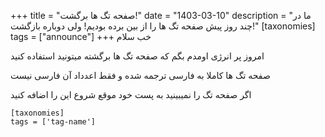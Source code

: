 +++
title = "صفحه تگ ها برگشت!"
date = "1403-03-10"
description = "ما در چند روز پیش صفحه تگ ها را از بین برده بودیم! ولی دوباره بازگشت!"
[taxonomies]
tags = ["announce"]
+++
خب سلام

امروز پر انرژی اومدم بگم که صفحه تگ ها برگشته میتونید استفاده کنید

صفحه تگ ها کاملا به فارسی ترجمه شده و فقط اعدداد آن فارسی نیست

اگر صفحه تگ را نمیبینید به پست خود موقع شروع این را اضافه کنید

```
[taxonomies]
tags = ['tag-name']
```